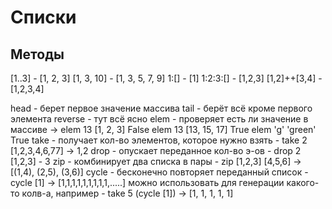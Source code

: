 # Списки

## Методы

[1..3] - [1, 2, 3]
[1, 3, 10] - [1, 3, 5, 7, 9]
1:[] - [1]
1:2:3:[] - [1,2,3]
[1,2]++[3,4] - [1,2,3,4]

head - берет первое значение массива
tail - берёт всё кроме первого элемента
reverse - тут всё ясно
elem - проверяет есть ли значение в массиве ->
  elem 13 [1, 2, 3] False
  elem 13 [13, 15, 17] True
  elem 'g' 'green' True
take - получает кол-во элементов, которое нужно взять -  take 2 [1,2,3,4,6,77] -> 1,2
drop - опускает переданное кол-во э-ов - drop 2 [1,2,3] - 3
zip - комбинирует два списка в пары - zip [1,2,3] [4,5,6] -> [(1,4), (2,5), (3,6)]
cycle - бесконечно повторяет переданный список - cycle [1] -> [1,1,1,1,1,1,1,1,1,.....]
  можно использовать для генерации какого-то колв-а, например - take 5 (cycle [1]) -> [1, 1, 1, 1, 1]
